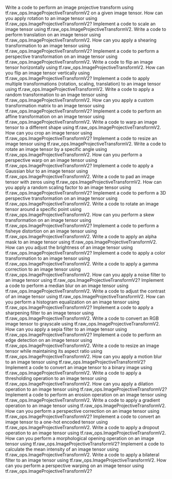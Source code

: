 Write a code to perform an image projective transform using tf.raw_ops.ImageProjectiveTransformV2 on a given image tensor.
How can you apply rotation to an image tensor using tf.raw_ops.ImageProjectiveTransformV2?
Implement a code to scale an image tensor using tf.raw_ops.ImageProjectiveTransformV2.
Write a code to perform translation on an image tensor using tf.raw_ops.ImageProjectiveTransformV2.
How can you apply a shearing transformation to an image tensor using tf.raw_ops.ImageProjectiveTransformV2?
Implement a code to perform a perspective transformation on an image tensor using tf.raw_ops.ImageProjectiveTransformV2.
Write a code to flip an image tensor horizontally using tf.raw_ops.ImageProjectiveTransformV2.
How can you flip an image tensor vertically using tf.raw_ops.ImageProjectiveTransformV2?
Implement a code to apply multiple transformations (rotation, scaling, translation) to an image tensor using tf.raw_ops.ImageProjectiveTransformV2.
Write a code to apply a random transformation to an image tensor using tf.raw_ops.ImageProjectiveTransformV2.
How can you apply a custom transformation matrix to an image tensor using tf.raw_ops.ImageProjectiveTransformV2?
Implement a code to perform an affine transformation on an image tensor using tf.raw_ops.ImageProjectiveTransformV2.
Write a code to warp an image tensor to a different shape using tf.raw_ops.ImageProjectiveTransformV2.
How can you crop an image tensor using tf.raw_ops.ImageProjectiveTransformV2?
Implement a code to resize an image tensor using tf.raw_ops.ImageProjectiveTransformV2.
Write a code to rotate an image tensor by a specific angle using tf.raw_ops.ImageProjectiveTransformV2.
How can you perform a perspective warp on an image tensor using tf.raw_ops.ImageProjectiveTransformV2?
Implement a code to apply a Gaussian blur to an image tensor using tf.raw_ops.ImageProjectiveTransformV2.
Write a code to pad an image tensor with zeros using tf.raw_ops.ImageProjectiveTransformV2.
How can you apply a random scaling factor to an image tensor using tf.raw_ops.ImageProjectiveTransformV2?
Implement a code to perform a 3D perspective transformation on an image tensor using tf.raw_ops.ImageProjectiveTransformV2.
Write a code to rotate an image tensor around a specific point using tf.raw_ops.ImageProjectiveTransformV2.
How can you perform a skew transformation on an image tensor using tf.raw_ops.ImageProjectiveTransformV2?
Implement a code to perform a fisheye distortion on an image tensor using tf.raw_ops.ImageProjectiveTransformV2.
Write a code to apply an alpha mask to an image tensor using tf.raw_ops.ImageProjectiveTransformV2.
How can you adjust the brightness of an image tensor using tf.raw_ops.ImageProjectiveTransformV2?
Implement a code to apply a color transformation to an image tensor using tf.raw_ops.ImageProjectiveTransformV2.
Write a code to apply a gamma correction to an image tensor using tf.raw_ops.ImageProjectiveTransformV2.
How can you apply a noise filter to an image tensor using tf.raw_ops.ImageProjectiveTransformV2?
Implement a code to perform a median blur on an image tensor using tf.raw_ops.ImageProjectiveTransformV2.
Write a code to adjust the contrast of an image tensor using tf.raw_ops.ImageProjectiveTransformV2.
How can you perform a histogram equalization on an image tensor using tf.raw_ops.ImageProjectiveTransformV2?
Implement a code to apply a sharpening filter to an image tensor using tf.raw_ops.ImageProjectiveTransformV2.
Write a code to convert an RGB image tensor to grayscale using tf.raw_ops.ImageProjectiveTransformV2.
How can you apply a sepia filter to an image tensor using tf.raw_ops.ImageProjectiveTransformV2?
Implement a code to perform an edge detection on an image tensor using tf.raw_ops.ImageProjectiveTransformV2.
Write a code to resize an image tensor while maintaining its aspect ratio using tf.raw_ops.ImageProjectiveTransformV2.
How can you apply a motion blur to an image tensor using tf.raw_ops.ImageProjectiveTransformV2?
Implement a code to convert an image tensor to a binary image using tf.raw_ops.ImageProjectiveTransformV2.
Write a code to apply a thresholding operation to an image tensor using tf.raw_ops.ImageProjectiveTransformV2.
How can you apply a dilation operation to an image tensor using tf.raw_ops.ImageProjectiveTransformV2?
Implement a code to perform an erosion operation on an image tensor using tf.raw_ops.ImageProjectiveTransformV2.
Write a code to apply a gradient operation to an image tensor using tf.raw_ops.ImageProjectiveTransformV2.
How can you perform a perspective correction on an image tensor using tf.raw_ops.ImageProjectiveTransformV2?
Implement a code to convert an image tensor to a one-hot encoded tensor using tf.raw_ops.ImageProjectiveTransformV2.
Write a code to apply a dropout operation to an image tensor using tf.raw_ops.ImageProjectiveTransformV2.
How can you perform a morphological opening operation on an image tensor using tf.raw_ops.ImageProjectiveTransformV2?
Implement a code to calculate the mean intensity of an image tensor using tf.raw_ops.ImageProjectiveTransformV2.
Write a code to apply a bilateral filter to an image tensor using tf.raw_ops.ImageProjectiveTransformV2.
How can you perform a perspective warping on an image tensor using tf.raw_ops.ImageProjectiveTransformV2?